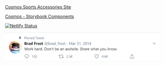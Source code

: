 [Cosmos Sports Accessories Site](https://cosmos-sports.netlify.com)

[Cosmos - Storybook Components](https://5fe60b787e181f0021706e40-atvovxmevg.chromatic.com)

[![Netlify Status](https://api.netlify.com/api/v1/badges/43783350-0e25-474c-b9ee-07d1957716d3/deploy-status)](https://app.netlify.com/sites/cosmos-sports/deploys)

![alt text](https://github.com/vivekkravindraa/cosmos/blob/master/src/assets/images/bradfrost.png?raw=true)
